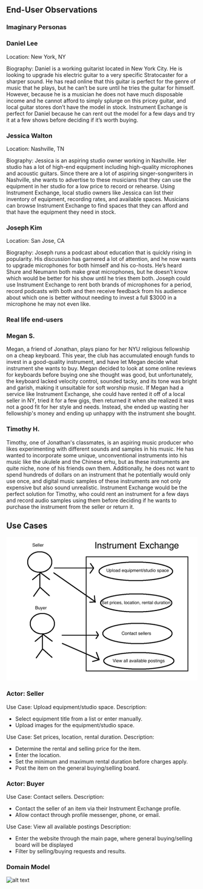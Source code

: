 ## End-User Observations

### Imaginary Personas

### Daniel Lee
Location: New York, NY

Biography: Daniel is a working guitarist located in New York City. He is looking to upgrade
his electric guitar to a very specific Stratocaster for a sharper sound. He has read online
that this guitar is perfect for the genre of music that he plays, but he can’t be sure until
he tries the guitar for himself. However, because he is a musician he does not have much
disposable income and he cannot afford to simply splurge on this pricey guitar, and local
guitar stores don’t have the model in stock. Instrument Exchange is perfect for Daniel
because he can rent out the model for a few days and try it at a few shows before deciding if it’s worth buying.

### Jessica Walton
Location: Nashville, TN

Biography: Jessica is an aspiring studio owner working in Nashville. Her studio has a lot of
high-end equipment including high-quality microphones and acoustic guitars. Since there are a lot of
aspiring singer-songwriters in Nashville, she wants to advertise to these musicians that they can use
the equipment in her studio for a low price to record or rehearse. Using Instrument Exchange, 
local studio owners like Jessica can list their inventory of equipment, recording rates, and available spaces. 
Musicians can browse Instrument Exchange to find spaces that they can afford and that have the equipment they need in stock.

### Joseph Kim
Location: San Jose, CA

Biography: Joseph runs a podcast about education that is quickly rising in popularity.
His discussion has garnered a lot of attention, and he now wants to upgrade microphones
for both himself and his co-hosts. He’s heard Shure and Neumann both make great 
microphones, but he doesn’t know which would be better for his show until he tries 
them both. Joseph could use Instrument Exchange to rent both brands of microphones 
for a period, record podcasts with both and then receive feedback from his audience 
about which one is better without needing to invest a full $3000 in a microphone he may not even like.

### Real life end-users

### Megan S.
Megan, a friend of Jonathan, plays piano for her NYU religious fellowship on a cheap keyboard. This year, the club has accumulated enough funds to invest in a good-quality instrument, and have let Megan decide what instrument she wants to buy. Megan decided to look at some online reviews for keyboards before buying one she thought was good, but unfortunately, the keyboard lacked velocity control, sounded tacky, and its tone was bright and garish, making it unsuitable for soft worship music. If Megan had a service like Instrument Exchange, she could have rented it off of a local seller in NY, tried it for a few gigs, then returned it when she realized it was not a good fit for her style and needs. Instead, she ended up wasting her fellowship's money and ending up unhappy with the instrument she bought.

### Timothy H.
Timothy, one of Jonathan's classmates, is an aspiring music producer who likes experimenting with different sounds and samples in his music. He has wanted to incorporate some unique, unconventional instruments into his music like the ukulele and the Chinese erhu, but as these instruments are quite niche, none of his friends own them. Additionally, he does not want to spend hundreds of dollars on an instrument that he potentially would only use once, and digital music samples of these instruments are not only expensive but also sound unrealistic. Instrument Exchange would be the perfect solution for Timothy, who could rent an instrument for a few days and record audio samples using them before deciding if he wants to purchase the instrument from the seller or return it.


## Use Cases

![alt text](useCases.png)

### Actor: Seller

Use Case: Upload equipment/studio space.
Description: 
* Select equipment title from a list or enter manually. 
* Upload images for the equipment/studio space.

Use Case: Set prices, location, rental duration.
Description:
* Determine the rental and selling price for the item.
* Enter the location.
* Set the minimum and maximum rental duration before charges apply.
* Post the item on the general buying/selling board.

### Actor: Buyer

Use Case: Contact sellers.
Description:
* Contact the seller of an item via their Instrument Exchange profile.
* Allow contact through profile messenger, phone, or email.

Use Case: View all available postings
Description:
* Enter the website through the main page, where general buying/selling board will be displayed
* Filter by selling/buying requests and results.

### Domain Model
![alt text](domain_models/domain_model_chart.png)


